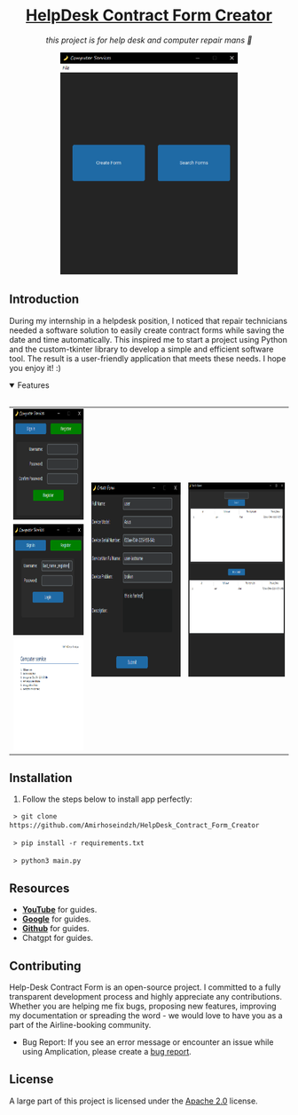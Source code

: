 <h1 align="center">
    <a href=""> HelpDesk Contract Form Creator</a>
</h1>

<p align="center">
  <i align="center">
    this project is for help desk and computer repair mans 🚀</i>
</p>

<div align="center">

  <img src="assets/main.png" alt="Database Auth" height="400px">

</div>

## Introduction
During my internship in a helpdesk position, I noticed that repair technicians needed a software solution to easily create contract forms while saving the date and time automatically. This inspired me to start a project using Python and the custom-tkinter library to develop a simple and efficient software tool. The result is a user-friendly application that meets these needs. I hope you enjoy it! :)


<details open>
<summary>
 Features
</summary> <br />


<table>
  <tr>
    <td><img src="assets/register.png" alt="register window" height="200px"></td>
    <td rowspan="3"><img src="assets/create.png" alt="create form" height="350px"></td>
    <td rowspan="3"><img src="assets/search_form.png" alt="search form" height="350px"></td>
  </tr>
  <tr>
    <td><img src="assets/login.png" alt="login window" height="200px"></td>
  </tr>
  <tr>
    <td><img src="assets/result.png" alt="result pdf" height="200px"></td>
  </tr>
</table>
    
</details>

## Installation
1. Follow the steps below to install app perfectly:
```shell
 > git clone https://github.com/Amirhoseindzh/HelpDesk_Contract_Form_Creator

 > pip install -r requirements.txt

 > python3 main.py
```


## Resources

- **[YouTube](https://www.youtube.com/)** for guides.
- **[Google](https://www.google.com/)** for guides.
- **[Github](https://www.github.com/)** for guides.
- Chatgpt for guides.

<a name="contributing_anchor"></a>
## Contributing

Help-Desk Contract Form is an open-source project. I committed to a fully transparent development process and highly appreciate any contributions. Whether you are helping me fix bugs, proposing new features, improving my documentation or spreading the word - we would love to have you as a part of the Airline-booking community. 

- Bug Report: If you see an error message or encounter an issue while using Amplication, please create a [bug report](https://github.com/Amirhoseindzh/Airline-Booking/issues/2#issue-2271571036).


## License

A large part of this project is licensed under the [Apache 2.0](./LICENSE) license. 
